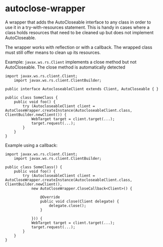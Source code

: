 # autoclose-wrapper
A wrapper that adds the AutoCloseable interface to any class in order to use it in a try-with-resources statement.
This is handy in cases where a class holds resources that need to be cleaned up but does not implement AutoCloseable.

The wrapper works with reflection or with a callback. The wrapped class must still offer means to clean up its resources.

Example: `javax.ws.rs.Client` implements a close method but not AutoCloseable. The close method is automatically detected

	import javax.ws.rs.client.Client;
        import javax.ws.rs.client.ClientBuilder;
	
	public interface AutocloseableClient extends Client, AutoCloseable { }
	
	public class SomeClass {
		public void foo() {
			try (AutocloseableClient client = AutoCloseWrapper.createInstance(AutocloseableClient.class, ClientBuilder.newClient()) {
				WebTarget target = client.target(...);
				target.request(...);
			}
		}
	}
	
	
Example using a callback: 
	
	import javax.ws.rs.client.Client;
        import javax.ws.rs.client.ClientBuilder;
	
	public class SomeClass() {
		public void foo() {
			try (AutocloseableClient client = AutoCloseWrapper.createInstance(AutocloseableClient.class, ClientBuilder.newClient(),
				new AutoCloseWrapper.CloseCallback<Client>() {

					@Override
					public void close(Client delegate) {
						delegate.close();
					}

				})) {
				WebTarget target = client.target(...);
				target.request(...);
			}
		}
	}

